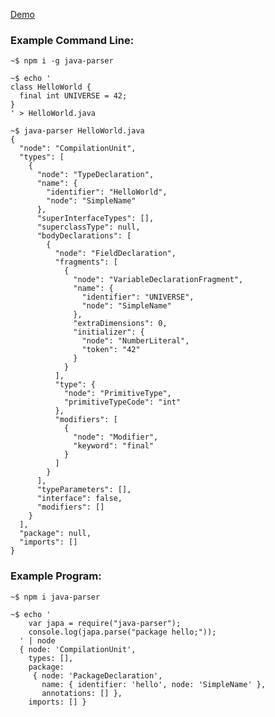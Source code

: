 [Demo](http://mazko.github.io/jsjavaparser/)

### Example Command Line:

    ~$ npm i -g java-parser

    ~$ echo '
    class HelloWorld {
      final int UNIVERSE = 42;
    }
    ' > HelloWorld.java

    ~$ java-parser HelloWorld.java
    {
      "node": "CompilationUnit",
      "types": [
        {
          "node": "TypeDeclaration",
          "name": {
            "identifier": "HelloWorld",
            "node": "SimpleName"
          },
          "superInterfaceTypes": [],
          "superclassType": null,
          "bodyDeclarations": [
            {
              "node": "FieldDeclaration",
              "fragments": [
                {
                  "node": "VariableDeclarationFragment",
                  "name": {
                    "identifier": "UNIVERSE",
                    "node": "SimpleName"
                  },
                  "extraDimensions": 0,
                  "initializer": {
                    "node": "NumberLiteral",
                    "token": "42"
                  }
                }
              ],
              "type": {
                "node": "PrimitiveType",
                "primitiveTypeCode": "int"
              },
              "modifiers": [
                {
                  "node": "Modifier",
                  "keyword": "final"
                }
              ]
            }
          ],
          "typeParameters": [],
          "interface": false,
          "modifiers": []
        }
      ],
      "package": null,
      "imports": []
    }

### Example Program:

    ~$ npm i java-parser

    ~$ echo '
        var japa = require("java-parser");
        console.log(japa.parse("package hello;"));
      ' | node
      { node: 'CompilationUnit',
        types: [],
        package: 
         { node: 'PackageDeclaration',
           name: { identifier: 'hello', node: 'SimpleName' },
           annotations: [] },
        imports: [] }